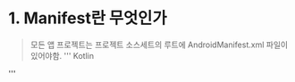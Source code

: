 # 1. Manifest란 무엇인가
> 모든 앱 프로젝트는 프로젝트 소스세트의 루트에 AndroidManifest.xml 파일이 있어야함.
''' Kotlin
<?xml version="1.0" encoding="utf-8"?>
<manifest xmlns:android="http://schemas.android.com/apk/res/android"
    package="com.example.rc_test">
    <application
        android:allowBackup="true" 
        android:icon="@mipmap/ic_launcher"
        android:label="@string/app_name"
        android:roundIcon="@mipmap/ic_launcher_round"
        android:supportsRtl="true"
        android:theme="@style/Theme.RC_test">
        <activity
            android:name=".MainActivity"
            android:exported="true">
            <intent-filter>
                <action android:name="android.intent.action.MAIN" />
                <category android:name="android.intent.category.LAUNCHER" />
            </intent-filter>
        </activity>
    </application>
</manifest>
'''
